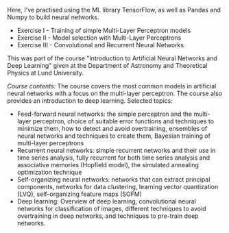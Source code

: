 Here, I've practised using the ML library TensorFlow, as well as Pandas and Numpy to build neural networks.

- Exercise I - Training of simple Multi-Layer Perceptron models
- Exercise II - Model selection with Multi-Layer Perceptrons
- Exercise III - Convolutional and Recurrent Neural Networks

This was part of the course "Introduction to Artificial Neural Networks and Deep Learning" given at the Department of Astronomy and Theoretical Physics at Lund University.

_Course contents:_
The course covers the most common models in artificial neural networks with a focus on the multi-layer perceptron. The course also provides an introduction to deep learning. Selected topics:
- Feed-forward neural networks: the simple perceptron and the multi-layer perceptron, choice of suitable error functions and techniques to minimize them, how to detect and avoid overtraining, ensembles of neural networks and techniques to create them, Bayesian training of multi-layer perceptrons
- Recurrent neural networks: simple recurrent networks and their use in time series analysis, fully recurrent for both time series analysis and associative memories (Hopfield model), the simulated annealing optimization technique
- Self-organizing neural networks: networks that can extract principal components, networks for data clustering, learning vector quantization (LVQ), self-organizing feature maps (SOFM)
- Deep learning: Overview of deep learning, convolutional neural networks for classification of images, different techniques to avoid overtraining in deep networks, and techniques to pre-train deep networks.

